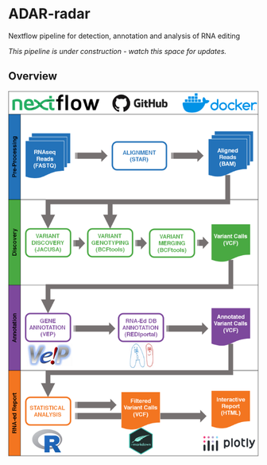 # ADAR-radar
Nextflow pipeline for detection, annotation and analysis of RNA editing

*This pipeline is under construction - watch this space for updates.*

## Overview
<p align="center"><img src="img/ADAR-radar.png"/></p>